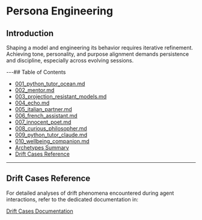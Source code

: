 # Persona Engineering

## Introduction

Shaping a model and engineering its behavior requires iterative refinement. Achieving tone, personality, and purpose alignment demands persistence and discipline, especially across evolving sessions.

---## Table of Contents

- [001_python_tutor_ocean.md](./personas/001_python_tutor_ocean.md)  
- [002_mentor.md](./personas/002_mentor.md)  
- [003_projection_resistant_models.md](./personas/003_projection_resistant_models.md)  
- [004_echo.md](./personas/004_echo.md)  
- [005_italian_partner.md](./personas/005_italian_partner.md)  
- [006_french_assistant.md](./personas/006_french_assistant.md)  
- [007_innocent_poet.md](./personas/007_innocent_poet.md)  
- [008_curious_philosopher.md](./personas/008_curious_philosopher.md)  
- [009_python_tutor_claude.md](./personas/009_python_tutor_claude.md)  
- [010_wellbeing_companion.md](./personas/010_wellbeing_companion.md)
- [Archetypes Summary](#archetypes-summary)  
- [Drift Cases Reference](#drift-cases-reference)

---

## Drift Cases Reference

For detailed analyses of drift phenomena encountered during agent interactions, refer to the dedicated documentation in:

[Drift Cases Documentation](https://github.com/patriciaschaffer/agent-architect/blob/main/drift_detection.md)
